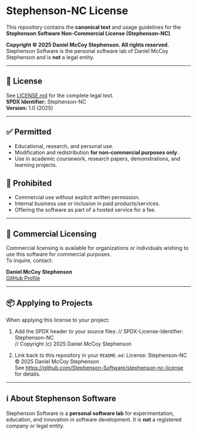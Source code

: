 # Stephenson-NC License

This repository contains the **canonical text** and usage guidelines for the **Stephenson Software Non-Commercial License (Stephenson-NC)**.

**Copyright © 2025 Daniel McCoy Stephenson. All rights reserved.**  
Stephenson Software is the personal software lab of Daniel McCoy Stephenson and is **not** a legal entity.

---

## 📜 License
See [LICENSE.md](./LICENSE.md) for the complete legal text.  
**SPDX Identifier:** Stephenson-NC  
**Version:** 1.0 (2025)

---

## ✅ Permitted
- Educational, research, and personal use.
- Modification and redistribution **for non-commercial purposes only**.
- Use in academic coursework, research papers, demonstrations, and learning projects.

## 🚫 Prohibited
- Commercial use without explicit written permission.
- Internal business use or inclusion in paid products/services.
- Offering the software as part of a hosted service for a fee.

---

## 💼 Commercial Licensing
Commercial licensing is available for organizations or individuals wishing to use this software for commercial purposes.  
To inquire, contact:

**Daniel McCoy Stephenson**  
[GitHub Profile](https://github.com/danielmccombs)

---

## 📦 Applying to Projects
When applying this license to your project:
1. Add the SPDX header to your source files:
   // SPDX-License-Identifier: Stephenson-NC  
   // Copyright (c) 2025 Daniel McCoy Stephenson

2. Link back to this repository in your `README.md`:
   License: Stephenson-NC © 2025 Daniel McCoy Stephenson  
   See https://github.com/Stephenson-Software/stephenson-nc-license for details.

---

## ℹ About Stephenson Software
Stephenson Software is a **personal software lab** for experimentation, education, and innovation in software development. It is **not** a registered company or legal entity.
